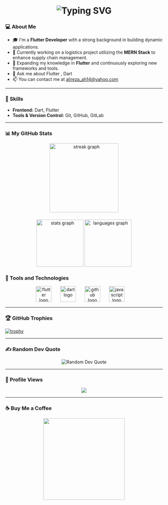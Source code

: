 <h1 align="center">
  <img src="https://readme-typing-svg.herokuapp.com?font=Fira+Code&weight=500&size=28&duration=4000&pause=500&color=7F182B&center=true&vCenter=true&width=500&lines=Hello+there+!+👋;I+,Sayed+AliReza+Abasian+hosseini+...;A+Flutter+Developer;Nice+to+meet+you"     alt="Typing SVG" />
</h1>

### 💻 About Me
- 🎓 I'm a **Flutter Developer** with a strong background in building dynamic applications.
- 🔭 Currently working on a logistics project utilizing the **MERN Stack** to enhance supply chain management.
- 🌱 Expanding my knowledge in **Flutter** and continuously exploring new frameworks and tools.
- 💬 Ask me about Flutter , Dart 
- 📫 You can contact me at alireza_ah14@yahoo.com

---

### 🚀 Skills
- **Frontend:** Dart, Flutter
- **Tools & Version Control:** Git, GitHub, GitLab

---

### 📊 My GitHub Stats

<div align="center">
  <img src="https://streak-stats.demolab.com?user=geniusValley&locale=en&mode=daily&theme=dark&hide_border=false&border_radius=5&order=3" height="220" alt="streak graph"  />
</div>

###

<div align="center">
  <img src="https://github-readme-stats.vercel.app/api?username=geniusValley&hide_title=false&hide_rank=true&show_icons=true&include_all_commits=true&count_private=true&disable_animations=false&theme=dracula&locale=en&hide_border=false&order=1" height="150" alt="stats graph"  />
  <img src="https://github-readme-stats.vercel.app/api/top-langs?username=geniusValley&locale=en&hide_title=false&layout=compact&card_width=320&langs_count=5&theme=dracula&hide_border=false&order=2" height="150" alt="languages graph"  />
</div>

### 🧰 Tools and Technologies
<div align="center">
  <img src="https://shorturl.at/Br6KP" height="50" alt="flutter logo" />
  <img width="20" />
  <img src="https://shorturl.at/Z3zx7" height="50" alt="dart logo" />
  <img width="20" />
  <img src="https://shorturl.at/U8UwX" height="50" alt="github logo" />
  <img width="20" />
  <img src="https://shorturl.at/qcVtK" height="50" alt="javascript logo" />
  <img width="20" />
</div>

---

### 🏆 GitHub Trophies
[![trophy](https://github-profile-trophy.vercel.app/?username=geniusValley&theme=onedark&no-frame=true&margin-w=15&margin-h=15)](https://github.com/ryo-ma/github-profile-trophy)

---
### ✍️ Random Dev Quote
<div align="center">
  <img src="https://quotes-github-readme.vercel.app/api?type=horizontal&theme=radical" alt="Random Dev Quote" />
</div>

---

### 👀 Profile Views
<div align="center">
  <img src="https://profile-counter.glitch.me/geniusValley/count.svg?"  />
</div>

---

### ☕ Buy Me a Coffee
<div align="center">
  <a href="www.coffeete.ir/olive14ah" target="_blank"">
    <img src="http://www.coffeete.ir/images/buttons/lemonchiffon.png" style="width:260px;" />
  </a>
</div>
